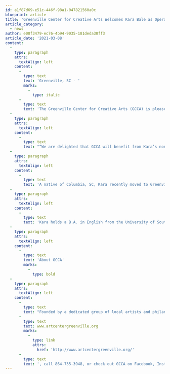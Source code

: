 ```yaml
---
id: a1f87d69-e51c-446f-98a1-047821560a0c
blueprint: article
title: 'Greenville Center for Creative Arts Welcomes Kara Bale as Operations Manager'
article_category:
  - news
author: e00f3479-ec76-4b94-9035-181deda30ff3
article_date: '2021-03-08'
content:
  -
    type: paragraph
    attrs:
      textAlign: left
    content:
      -
        type: text
        text: 'Greenville, SC - '
        marks:
          -
            type: italic
      -
        type: text
        text: 'The Greenville Center for Creative Arts (GCCA) is pleased to announce the appointment of Kara Bale as Operations Manager. Kara is a non-profit administrative professional with more than 15 years of experience in operational support and organizational communications. During her career, she has worked with a variety of organizations, always with the goal of supporting mission-driven enterprises that benefit people, the community, and the planet.'
  -
    type: paragraph
    attrs:
      textAlign: left
    content:
      -
        type: text
        text: "“We are delighted that GCCA will benefit from Kara’s non-profit and operational experience, as well as her commitment to making an impact in the community,” says Kim Fabian, Executive Director of the Greenville Center for Creative Arts. “In this critical time for our growth, her skills will help us take our facility and outreach to the next level so all members of our community feel welcome and have a great experience when they engage with GCCA.”\_\_\_"
  -
    type: paragraph
    attrs:
      textAlign: left
    content:
      -
        type: text
        text: 'A native of Columbia, SC, Kara recently moved to Greenville after a long stay in Charleston, where she was Administrative and Communications Manager for the Avian Conservation Center, or Center for Birds of Prey. During her time at Birds of Prey, she helped the organization grow extensively by expanding communications and fundraising events, while also improving internal processes and increasing operational efficiencies. Kara excels at stewardship and has demonstrated acumen in logistics and coordination, an important set of skills that will support GCCA’s continued growth.'
  -
    type: paragraph
    attrs:
      textAlign: left
    content:
      -
        type: text
        text: 'Kara holds a B.A. in English from the University of South Carolina and received her M.B.A. from the University of Denver. A long-time proponent of the creative arts, when not in the outdoors with her two adopted pups, Loca and Zee, Kara enjoys painting, writing, and listening to music.'
  -
    type: paragraph
    attrs:
      textAlign: left
    content:
      -
        type: text
        text: 'About GCCA'
        marks:
          -
            type: bold
  -
    type: paragraph
    attrs:
      textAlign: left
    content:
      -
        type: text
        text: "Founded by a dedicated group of local artists and philanthropists, Greenville Center for Creative Arts opened in May 2015 as a community hub for the visual arts. A 501(c)(3) non-profit organization, its mission is to enrich the cultural fabric of the community through visual arts promotion, education, and inspiration. GCCA provides art education to more than 900 people each year, showcases local artists, and nurtures appreciation and enjoyment in the visual arts. Located in the historic Brandon Mill in the Village of West Greenville, GCCA houses 15 artists' studios, an emerging artists’ fellowship, free exhibitions and community programs, and classes for all ages. For more information, visit "
      -
        type: text
        text: www.artcentergreenville.org
        marks:
          -
            type: link
            attrs:
              href: 'http://www.artcentergreenville.org/'
      -
        type: text
        text: ', call 864-735-3948, or check out GCCA on Facebook, Instagram, and YouTube.'
---
```

